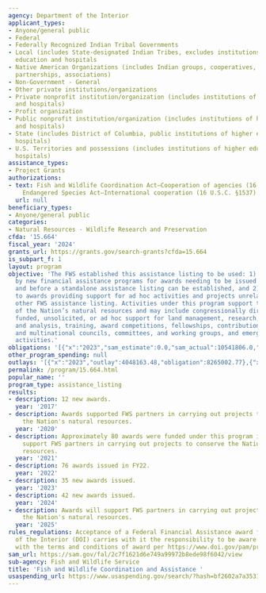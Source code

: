 ```yaml
---
agency: Department of the Interior
applicant_types:
- Anyone/general public
- Federal
- Federally Recognized Indian Tribal Governments
- Local (includes State-designated Indian Tribes, excludes institutions of higher
  education and hospitals
- Native American Organizations (includes Indian groups, cooperatives, corporations,
  partnerships, associations)
- Non-Government - General
- Other private institutions/organizations
- Private nonprofit institution/organization (includes institutions of higher education
  and hospitals)
- Profit organization
- Public nonprofit institution/organization (includes institutions of higher education
  and hospitals)
- State (includes District of Columbia, public institutions of higher education and
  hospitals)
- U.S. Territories and possessions (includes institutions of higher education and
  hospitals)
assistance_types:
- Project Grants
authorizations:
- text: Fish and Wildlife Coordination Act—Cooperation of agencies (16 U.S.C. §661);
    Endangered Species Act—International cooperation (16 U.S.C. §1537).
  url: null
beneficiary_types:
- Anyone/general public
categories:
- Natural Resources - Wildlife Research and Preservation
cfda: '15.664'
fiscal_year: '2024'
grants_url: https://grants.gov/search-grants?cfda=15.664
is_subpart_f: 1
layout: program
objective: 'The FWS established this assistance listing to be used: 1) temporarily
  by new financial assistance programs for awards needing to be issued immediately
  and before a standalone assistance listing can be established, and 2) to assign
  to awards providing support for ad hoc activities and projects unrelated to any
  other FWS assistance listing. Activities under this program support the conservation
  of the Nation’s natural resources and may include congressionally directed, externally
  funded, unsolicited, or ad hoc support for land management, research, data collection
  and analysis, training, award competitions, fellowships, contributions to intergovernmental
  and multinational councils, committees, and working groups, and emergency response
  activities.'
obligations: '[{"x":"2023","sam_estimate":0.0,"sam_actual":10541806.0,"usa_spending_actual":11233177.38},{"x":"2024","sam_estimate":0.0,"sam_actual":19064219.0,"usa_spending_actual":20021916.54},{"x":"2025","sam_estimate":0.0,"sam_actual":14999997.0,"usa_spending_actual":0.0}]'
other_program_spending: null
outlays: '[{"x":"2023","outlay":4048163.48,"obligation":8265002.77},{"x":"2024","outlay":2067632.77,"obligation":18166215.53},{"x":"2025","outlay":0.0,"obligation":0.0}]'
permalink: /program/15.664.html
popular_name: ''
program_type: assistance_listing
results:
- description: 12 new awards.
  year: '2017'
- description: Awards supported FWS partners in carrying out projects to conserve
    the Nation's natural resources.
  year: '2020'
- description: Approximately 80 awards were funded under this program in FY21. Awards
    support FWS partners in carrying out projects to conserve the Nation’s natural
    resources.
  year: '2021'
- description: 76 awards issued in FY22.
  year: '2022'
- description: 35 new awards issued.
  year: '2023'
- description: 42 new awards issued.
  year: '2024'
- description: Awards will support FWS partners in carrying out projects to conserve
    the Nation's natural resources.
  year: '2025'
rules_regulations: Acceptance of a Federal Financial Assistance award from the Department
  of the Interior (DOI) carries with it the responsibility to be aware of and comply
  with the terms and conditions of award per https://www.doi.gov/pam/programs/financial_assistance/TermsandConditions
sam_url: https://sam.gov/fal/2c7f1621d6e749a99972b8ede98f6042/view
sub-agency: Fish and Wildlife Service
title: 'Fish and Wildlife Coordination and Assistance '
usaspending_url: https://www.usaspending.gov/search/?hash=bf2602a7a3531e9d08839a0e882bb5d5
---
```

